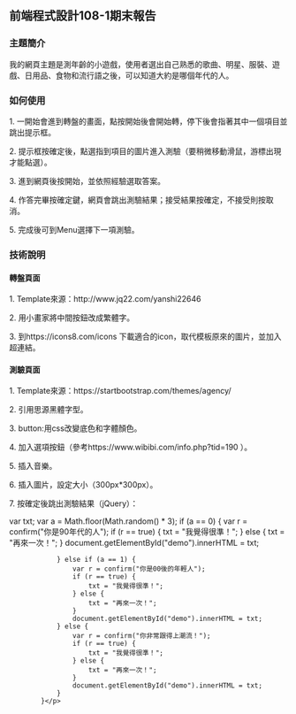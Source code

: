 ## 前端程式設計108-1期末報告

### 主題簡介
<p>我的網頁主題是測年齡的小遊戲，使用者選出自己熟悉的歌曲、明星、服裝、遊戲、日用品、食物和流行語之後，可以知道大約是哪個年代的人。</p>

### 如何使用
<p>1. 一開始會進到轉盤的畫面，點按開始後會開始轉，停下後會指著其中一個項目並跳出提示框。</p>
<p>2. 提示框按確定後，點選指到項目的圖片進入測驗（要稍微移動滑鼠，游標出現才能點選）。</p>
<p>3. 進到網頁後按開始，並依照經驗選取答案。</p>
<p>4. 作答完畢按確定鍵，網頁會跳出測驗結果；接受結果按確定，不接受則按取消。</p>
<p>5. 完成後可到Menu選擇下一項測驗。</p>

### 技術說明
#### 轉盤頁面
<p>1. Template來源：http://www.jq22.com/yanshi22646 </p>
<p>2. 用小畫家將中間按鈕改成繁體字。</p>
<p>3. 到https://icons8.com/icons 下載適合的icon，取代模板原來的圖片，並加入超連結。</p>

#### 測驗頁面
<p>1. Template來源：https://startbootstrap.com/themes/agency/ </p>
<p>2. 引用思源黑體字型。</p>
<p>3. button:用css改變底色和字體顏色。</p>
<p>4. 加入選項按鈕（參考https://www.wibibi.com/info.php?tid=190 ）。</p>
<p>5. 插入音樂。</p>
<p>6. 插入圖片，設定大小（300px*300px）。</p>
<p>7. 按確定後跳出測驗結果（jQuery）：</p>
<p>   
                var txt;
                var a = Math.floor(Math.random() * 3);
                if (a == 0) {
                    var r = confirm("你是90年代的人");
                    if (r == true) {
                        txt = "我覺得很準！";
                    } else {
                        txt = "再來一次！";
                    }
                    document.getElementById("demo").innerHTML = txt;

                } else if (a == 1) {
                    var r = confirm("你是00後的年輕人");
                    if (r == true) {
                        txt = "我覺得很準！";
                    } else {
                        txt = "再來一次！";
                    }
                    document.getElementById("demo").innerHTML = txt;
                } else {
                    var r = confirm("你非常跟得上潮流！");
                    if (r == true) {
                        txt = "我覺得很準！";
                    } else {
                        txt = "再來一次！";
                    }
                    document.getElementById("demo").innerHTML = txt;
                }
            }</p>
